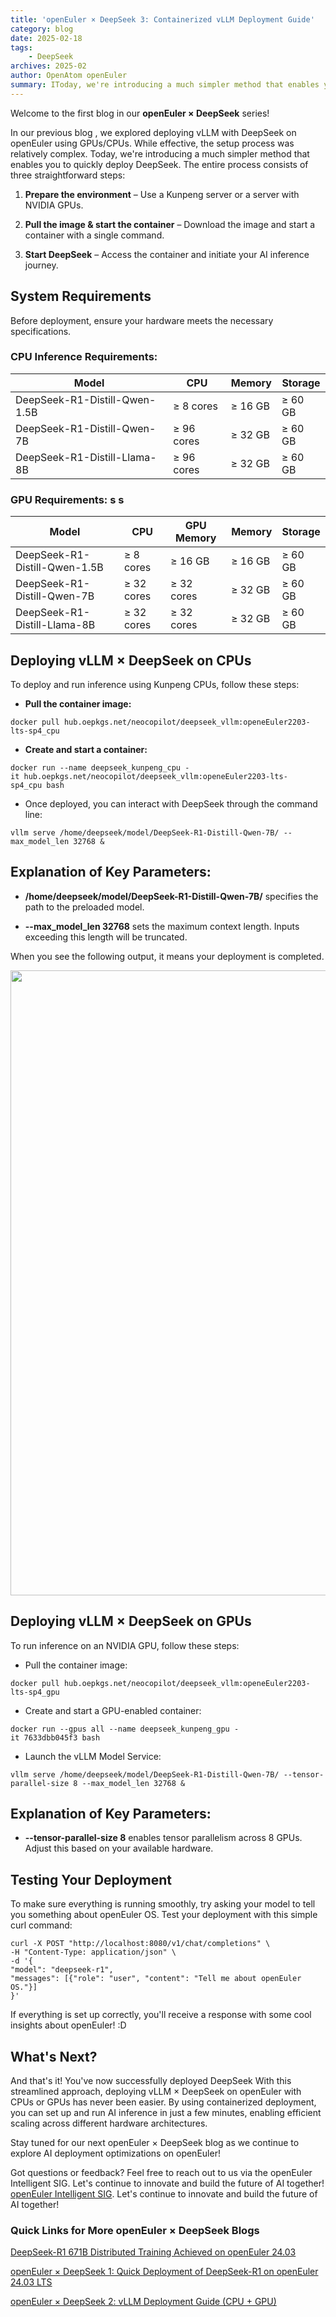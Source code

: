 ```yaml
---
title: 'openEuler × DeepSeek 3: Containerized vLLM Deployment Guide'
category: blog 
date: 2025-02-18
tags:
    - DeepSeek
archives: 2025-02
author: OpenAtom openEuler 
summary: IToday, we're introducing a much simpler method that enables you to quickly deploy DeepSeek. 
---
```




Welcome to the first blog in our **openEuler × DeepSeek** series! 

In our previous blog , we explored deploying vLLM with DeepSeek on openEuler using GPUs/CPUs. While effective, the setup process was relatively complex. Today, we're introducing a much simpler method that enables you to quickly deploy DeepSeek. The entire process consists of three straightforward steps:

1. **Prepare the environment** – Use a Kunpeng server or a server with NVIDIA GPUs.

2. **Pull the image & start the container** – Download the image and start a container with a single command.

3. **Start DeepSeek** – Access the container and initiate your AI inference journey.


## System Requirements

Before deployment, ensure your hardware meets the necessary specifications.

### CPU Inference Requirements:

|  Model  |  CPU  |  Memory  |  Storage  |
|  --------  | --------  | --------  | --------  |
| DeepSeek-R1-Distill-Qwen-1.5B  | ≥ 8 cores | ≥ 16 GB  | ≥ 60 GB |
| DeepSeek-R1-Distill-Qwen-7B  | ≥ 96 cores | ≥ 32 GB  | ≥ 60 GB  |
| DeepSeek-R1-Distill-Llama-8B | ≥ 96 cores | ≥ 32 GB  | ≥ 60 GB  |

### GPU Requirements: s s

|  Model  |  CPU  |  GPU Memory  |  Memory  |  Storage  |
|  --------  | --------  | --------  | --------  |  --------  |
| DeepSeek-R1-Distill-Qwen-1.5B  | ≥ 8 cores | ≥ 16 GB | ≥ 16 GB  | ≥ 60 GB |
| DeepSeek-R1-Distill-Qwen-7B  | ≥ 32 cores | ≥ 32 cores | ≥ 32 GB  | ≥ 60 GB  |
| DeepSeek-R1-Distill-Llama-8B | ≥ 32 cores | ≥ 32 cores | ≥ 32 GB  | ≥ 60 GB  |

## Deploying vLLM × DeepSeek on CPUs

To deploy and run inference using Kunpeng CPUs, follow these steps:

- **Pull the container image:**

```
docker pull hub.oepkgs.net/neocopilot/deepseek_vllm:openeEuler2203-lts-sp4_cpu
```

- **Create and start a container:**

```
docker run --name deepseek_kunpeng_cpu -it hub.oepkgs.net/neocopilot/deepseek_vllm:openeEuler2203-lts-sp4_cpu bash
```

- Once deployed, you can interact with DeepSeek through the command line:

```
vllm serve /home/deepseek/model/DeepSeek-R1-Distill-Qwen-7B/ --max_model_len 32768 &
```

## Explanation of Key Parameters:

- **/home/deepseek/model/DeepSeek-R1-Distill-Qwen-7B/** specifies the path to the preloaded model.

- **--max_model_len 32768** sets the maximum context length. Inputs exceeding this length will be truncated.

When you see the following output, it means your deployment is completed.


<img src="./media/01.png" width="1000" >


## Deploying vLLM × DeepSeek on GPUs

To run inference on an NVIDIA GPU, follow these steps:


- Pull the container image:

```
docker pull hub.oepkgs.net/neocopilot/deepseek_vllm:openeEuler2203-lts-sp4_gpu
```

- Create and start a GPU-enabled container:

```
docker run --gpus all --name deepseek_kunpeng_gpu -it 7633dbb045f3 bash
```

- Launch the vLLM Model Service:

```
vllm serve /home/deepseek/model/DeepSeek-R1-Distill-Qwen-7B/ --tensor-parallel-size 8 --max_model_len 32768 &
```

## Explanation of Key Parameters:

- **--tensor-parallel-size 8** enables tensor parallelism across 8 GPUs. Adjust this based on your available hardware.

## Testing Your Deployment

To make sure everything is running smoothly, try asking your model to tell you something about openEuler OS. Test your deployment with this simple curl command:

```
curl -X POST "http://localhost:8080/v1/chat/completions" \
-H "Content-Type: application/json" \
-d '{
"model": "deepseek-r1",
"messages": [{"role": "user", "content": "Tell me about openEuler OS."}]
}'
```
If everything is set up correctly, you'll receive a response with some cool insights about openEuler! :D

## What's Next?

And that's it! You've now successfully deployed DeepSeek With this streamlined approach, deploying vLLM × DeepSeek on openEuler with CPUs or GPUs has never been easier. By using containerized deployment, you can set up and run AI inference in just a few minutes, enabling efficient scaling across different hardware architectures.

Stay tuned for our next openEuler × DeepSeek blog as we continue to explore AI deployment optimizations on openEuler!

Got questions or feedback? Feel free to reach out to us via the openEuler Intelligent SIG. Let's continue to innovate and build the future of AI together! [openEuler Intelligent SIG](https://www.openeuler.org/en/sig/sig-intelligence). Let's continue to innovate and build the future of AI together!

### Quick Links for More openEuler × DeepSeek Blogs

[DeepSeek-R1 671B Distributed Training Achieved on openEuler 24.03](https://www.linkedin.com/pulse/deepseek-r1-671b-distributed-training-achieved-openeuler-2403-pdg4c/?trackingId=6OJRE%2F4OxlftBPasgwkXwA%3D%3Dz)

[openEuler × DeepSeek 1: Quick Deployment of DeepSeek-R1 on openEuler 24.03 LTS](https://www.linkedin.com/pulse/openeuler-deepseek-1-quick-deployment-deepseek-r1-2403-lts-lhz2c/?trackingId=ygYh5rDF7AI06u0qQXqXlg%3D%3D)

[openEuler × DeepSeek 2: vLLM Deployment Guide (CPU + GPU)](https://www.linkedin.com/pulse/openeuler-deepseek-2-vllm-deployment-guide-cpu-gpu-openeuler-mw3mc/?trackingId=0o2UNnLGX8otPP5iRnPsww%3D%3D)
